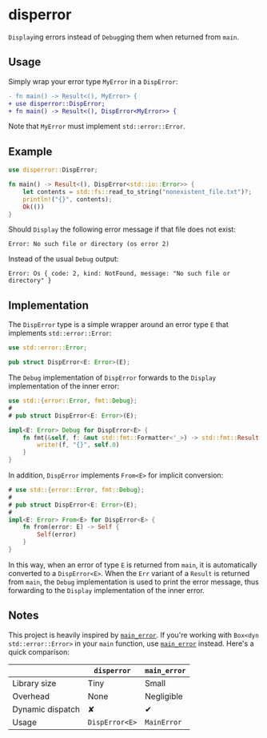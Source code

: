 # disperror

`Display`ing errors instead of `Debug`ging them when returned from `main`.

## Usage

Simply wrap your error type `MyError` in a `DispError`:

```diff
- fn main() -> Result<(), MyError> {
+ use disperror::DispError;
+ fn main() -> Result<(), DispError<MyError>> {
```

Note that `MyError` must implement `std::error::Error`.

## Example

```rust should_panic
use disperror::DispError;

fn main() -> Result<(), DispError<std::io::Error>> {
    let contents = std::fs::read_to_string("nonexistent_file.txt")?;
    println!("{}", contents);
    Ok(())
}
```

Should `Display` the following error message if that file does not exist:

```text
Error: No such file or directory (os error 2)
```

Instead of the usual `Debug` output:

```text
Error: Os { code: 2, kind: NotFound, message: "No such file or directory" }
```

## Implementation

The `DispError` type is a simple wrapper around an error type `E` that implements `std::error::Error`:

```rust
use std::error::Error;

pub struct DispError<E: Error>(E);
```

The `Debug` implementation of `DispError` forwards to the `Display` implementation of the inner error:

```rust
use std::{error::Error, fmt::Debug};
#
# pub struct DispError<E: Error>(E);

impl<E: Error> Debug for DispError<E> {
    fn fmt(&self, f: &mut std::fmt::Formatter<'_>) -> std::fmt::Result {
        write!(f, "{}", self.0)
    }
}
```

In addition, `DispError` implements `From<E>` for implicit conversion:

```rust
# use std::{error::Error, fmt::Debug};
#
# pub struct DispError<E: Error>(E);
#
impl<E: Error> From<E> for DispError<E> {
    fn from(error: E) -> Self {
        Self(error)
    }
}
```

In this way, when an error of type `E` is returned from `main`, it is automatically converted to a `DispError<E>`. When the `Err` variant of a `Result` is returned from `main`, the `Debug` implementation is used to print the error message, thus forwarding to the `Display` implementation of the inner error.

## Notes

This project is heavily inspired by [`main_error`](https://docs.rs/main_error). If you're working with `Box<dyn std::error::Error>` in your `main` function, use [`main_error`](https://docs.rs/main_error) instead. Here's a quick comparison:

|                    | `disperror`    | `main_error` |
| ------------------ | -------------- | ------------ |
| Library size       | Tiny           | Small        |
| Overhead           | None           | Negligible   |
| Dynamic dispatch   | ✘              | ✔           |
| Usage              | `DispError<E>` | `MainError`  |
